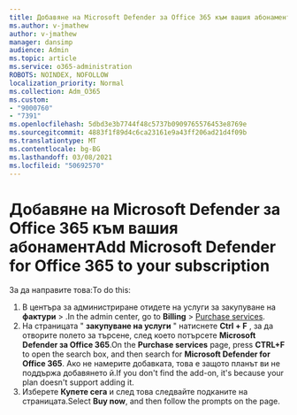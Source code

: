 ```yaml
---
title: Добавяне на Microsoft Defender за Office 365 към вашия абонамент
ms.author: v-jmathew
author: v-jmathew
manager: dansimp
audience: Admin
ms.topic: article
ms.service: o365-administration
ROBOTS: NOINDEX, NOFOLLOW
localization_priority: Normal
ms.collection: Adm_O365
ms.custom:
- "9000760"
- "7391"
ms.openlocfilehash: 5dbd3e3b7744f48c5737b0909765576453e8769e
ms.sourcegitcommit: 4883f1f89d4c6ca23161e9a43ff206ad21d4f09b
ms.translationtype: MT
ms.contentlocale: bg-BG
ms.lasthandoff: 03/08/2021
ms.locfileid: "50692570"
---
```

# <a name="add-microsoft-defender-for-office-365-to-your-subscription"></a><span data-ttu-id="57631-102">Добавяне на Microsoft Defender за Office 365 към вашия абонамент</span><span class="sxs-lookup"><span data-stu-id="57631-102">Add Microsoft Defender for Office 365 to your subscription</span></span>

<span data-ttu-id="57631-103">За да направите това:</span><span class="sxs-lookup"><span data-stu-id="57631-103">To do this:</span></span>

1. <span data-ttu-id="57631-104">В центъра за администриране отидете на услуги за закупуване на **фактури**  >  [](https://go.microsoft.com/fwlink/p/?linkid=868433).</span><span class="sxs-lookup"><span data-stu-id="57631-104">In the admin center, go to **Billing** > [Purchase services](https://go.microsoft.com/fwlink/p/?linkid=868433).</span></span>
2. <span data-ttu-id="57631-105">На страницата " **закупуване на услуги** " натиснете **Ctrl + F** , за да отворите полето за търсене, след което потърсете **Microsoft Defender за Office 365**.</span><span class="sxs-lookup"><span data-stu-id="57631-105">On the **Purchase services** page, press **CTRL+F** to open the search box, and then search for **Microsoft Defender for Office 365**.</span></span> <span data-ttu-id="57631-106">Ако не намерите добавката, това е защото планът ви не поддържа добавянето й.</span><span class="sxs-lookup"><span data-stu-id="57631-106">If you don't find the add-on, it's because your plan doesn't support adding it.</span></span>
3. <span data-ttu-id="57631-107">Изберете **Купете сега** и след това следвайте подканите на страницата.</span><span class="sxs-lookup"><span data-stu-id="57631-107">Select **Buy now**, and then follow the prompts on the page.</span></span>
